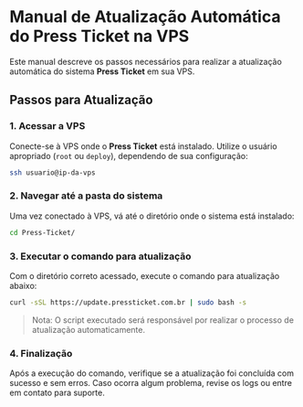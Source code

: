 # Manual de Atualização Automática do Press Ticket na VPS

Este manual descreve os passos necessários para realizar a atualização automática do sistema **Press Ticket** em sua VPS.

## Passos para Atualização

### 1. Acessar a VPS

Conecte-se à VPS onde o **Press Ticket** está instalado. Utilize o usuário apropriado (`root` ou `deploy`), dependendo de sua configuração:

```bash
ssh usuario@ip-da-vps
```

### 2. Navegar até a pasta do sistema

Uma vez conectado à VPS, vá até o diretório onde o sistema está instalado:

```bash
cd Press-Ticket/
```

### 3. Executar o comando para atualização

Com o diretório correto acessado, execute o comando para atualização abaixo:

```bash
curl -sSL https://update.pressticket.com.br | sudo bash -s
```

> Nota: O script executado será responsável por realizar o processo de atualização automaticamente.

### 4. Finalização

Após a execução do comando, verifique se a atualização foi concluída com sucesso e sem erros. Caso ocorra algum problema, revise os logs ou entre em contato para suporte.
